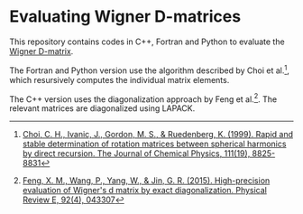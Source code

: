 # Evaluating Wigner D-matrices

This repository contains codes in C++, Fortran and Python to 
evaluate the [Wigner D-matrix](https://en.wikipedia.org/wiki/Wigner_D-matrix).

The Fortran and Python version use the algorithm described by 
Choi et al.[^1], which resursively computes the individual matrix elements.


The C++ version uses the diagonalization approach by Feng et al.[^2]. The
relevant matrices are diagonalized using LAPACK.




[^1]: [Choi, C. H., Ivanic, J., Gordon, M. S., & Ruedenberg, K. (1999). Rapid and stable determination of rotation matrices between spherical harmonics by direct recursion. The Journal of Chemical Physics, 111(19), 8825-8831](https://doi.org/10.1063/1.480229)
[^2]: [Feng, X. M., Wang, P., Yang, W., & Jin, G. R. (2015). High-precision evaluation of Wigner's d matrix by exact diagonalization. Physical Review E, 92(4), 043307](https://link.aps.org/doi/10.1103/PhysRevE.92.043307)


